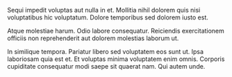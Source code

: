 Sequi impedit voluptas aut nulla in et. Mollitia nihil dolorem quis nisi voluptatibus hic voluptatum. Dolore temporibus sed dolorem iusto est.
 Atque molestiae harum. Odio labore consequatur. Reiciendis exercitationem officiis non reprehenderit aut dolorem molestias laborum ut.
 In similique tempora. Pariatur libero sed voluptatem eos sunt ut. Ipsa laboriosam quia est et. Et voluptas minima voluptatem enim omnis. Corporis cupiditate consequatur modi saepe sit quaerat nam. Qui autem unde.